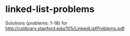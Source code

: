 # linked-list-problems
Solutions (problems: 1-18) for http://cslibrary.stanford.edu/105/LinkedListProblems.pdf
